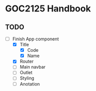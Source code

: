 # GOC2125 Handbook

## TODO

- [ ] Finish App component
  - [x] Title
    - [x] Code
    - [x] Name
  - [x] Router
  - [ ] Main navbar
  - [ ] Outlet
  - [ ] Styling
  - [ ] Anotation
